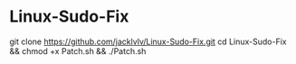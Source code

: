 # Linux-Sudo-Fix
git clone https://github.com/jacklvlv/Linux-Sudo-Fix.git
cd Linux-Sudo-Fix && chmod +x Patch.sh && ./Patch.sh
